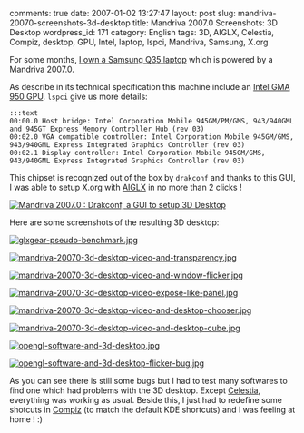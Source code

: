 comments: true
date: 2007-01-02 13:27:47
layout: post
slug: mandriva-20070-screenshots-3d-desktop
title: Mandriva 2007.0 Screenshots: 3D Desktop 
wordpress_id: 171
category: English
tags: 3D, AIGLX, Celestia, Compiz, desktop, GPU, Intel, laptop, lspci, Mandriva, Samsung, X.org

For some months, [I own a Samsung Q35 laptop](http://kevin.deldycke.com/2006/10/samsung-q35-xic-5500-tiny-review-of-a-strong-compact-laptop/) which is powered by a Mandriva 2007.0.

As describe in its technical specification this machine include an [Intel GMA 950 GPU](http://en.wikipedia.org/wiki/Intel_GMA#GMA_950). `lspci` give us more details:

    
    :::text
    00:00.0 Host bridge: Intel Corporation Mobile 945GM/PM/GMS, 943/940GML and 945GT Express Memory Controller Hub (rev 03)
    00:02.0 VGA compatible controller: Intel Corporation Mobile 945GM/GMS, 943/940GML Express Integrated Graphics Controller (rev 03)
    00:02.1 Display controller: Intel Corporation Mobile 945GM/GMS, 943/940GML Express Integrated Graphics Controller (rev 03)
    



This chipset is recognized out of the box by `drakconf` and thanks to this GUI, I was able to setup X.org with [AIGLX](http://en.wikipedia.org/wiki/AIGLX) in no more than 2 clicks !

[![Mandriva 2007.0 : Drakconf, a GUI to setup 3D Desktop](http://kevin.deldycke.com/wp-content/uploads/2007/05/mandriva-20070-drakconf-3d-desktop-control-panel.png)](http://kevin.deldycke.com/wp-content/uploads/2007/05/mandriva-20070-drakconf-3d-desktop-control-panel.png)

Here are some screenshots of the resulting 3D desktop:

[![glxgear-pseudo-benchmark.jpg](http://kevin.deldycke.com/wp-content/uploads/2007/05/glxgear-pseudo-benchmark.jpg)](http://kevin.deldycke.com/wp-content/uploads/2007/05/glxgear-pseudo-benchmark.jpg)

[![mandriva-20070-3d-desktop-video-and-transparency.jpg](http://kevin.deldycke.com/wp-content/uploads/2007/05/mandriva-20070-3d-desktop-video-and-transparency.jpg)](http://kevin.deldycke.com/wp-content/uploads/2007/05/mandriva-20070-3d-desktop-video-and-transparency.jpg)

[![mandriva-20070-3d-desktop-video-and-window-flicker.jpg](http://kevin.deldycke.com/wp-content/uploads/2007/05/mandriva-20070-3d-desktop-video-and-window-flicker.jpg)](http://kevin.deldycke.com/wp-content/uploads/2007/05/mandriva-20070-3d-desktop-video-and-window-flicker.jpg)

[![mandriva-20070-3d-desktop-video-expose-like-panel.jpg](http://kevin.deldycke.com/wp-content/uploads/2007/05/mandriva-20070-3d-desktop-video-expose-like-panel.jpg)](http://kevin.deldycke.com/wp-content/uploads/2007/05/mandriva-20070-3d-desktop-video-expose-like-panel.jpg)

[![mandriva-20070-3d-desktop-video-and-desktop-chooser.jpg](http://kevin.deldycke.com/wp-content/uploads/2007/05/mandriva-20070-3d-desktop-video-and-desktop-chooser.jpg)](http://kevin.deldycke.com/wp-content/uploads/2007/05/mandriva-20070-3d-desktop-video-and-desktop-chooser.jpg)

[![mandriva-20070-3d-desktop-video-and-desktop-cube.jpg](http://kevin.deldycke.com/wp-content/uploads/2007/05/mandriva-20070-3d-desktop-video-and-desktop-cube.jpg)](http://kevin.deldycke.com/wp-content/uploads/2007/05/mandriva-20070-3d-desktop-video-and-desktop-cube.jpg)

[![opengl-software-and-3d-desktop.jpg](http://kevin.deldycke.com/wp-content/uploads/2007/05/opengl-software-and-3d-desktop.jpg)](http://kevin.deldycke.com/wp-content/uploads/2007/05/opengl-software-and-3d-desktop.jpg)

[![opengl-software-and-3d-desktop-flicker-bug.jpg](http://kevin.deldycke.com/wp-content/uploads/2007/05/opengl-software-and-3d-desktop-flicker-bug.jpg)](http://kevin.deldycke.com/wp-content/uploads/2007/05/opengl-software-and-3d-desktop-flicker-bug.jpg)

As you can see there is still some bugs but I had to test many softwares to find one which had problems with the 3D desktop. Except [Celestia](http://www.shatters.net/celestia), everything was working as usual. Beside this, I just had to redefine some shotcuts in [Compiz](http://compiz.org) (to match the default KDE shortcuts) and I was feeling at home ! :)
